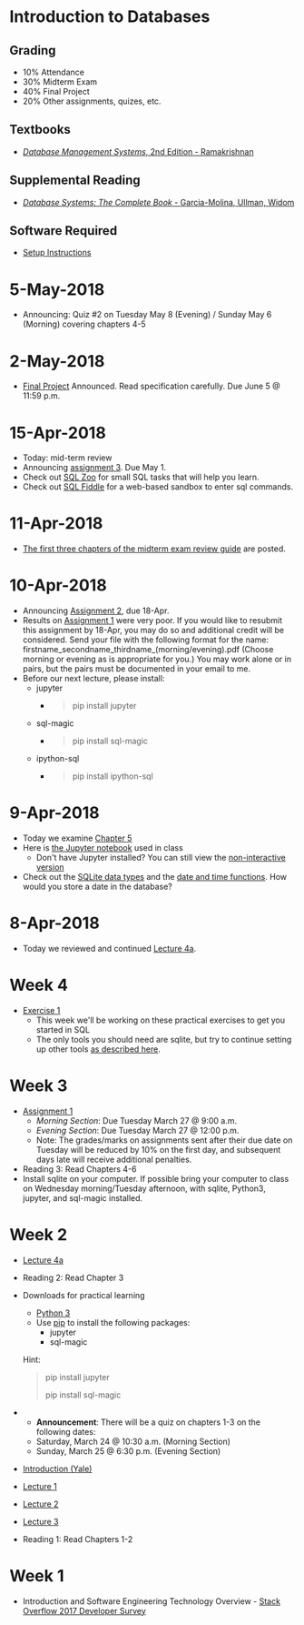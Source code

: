 # Introduction to Databases

## Grading
* 10% Attendance
* 30% Midterm Exam
* 40% Final Project
* 20% Other assignments, quizes, etc.

## Textbooks

* [*Database Management Systems*, 2nd Edition - Ramakrishnan](https://www.amazon.co.uk/Database-Management-Systems-Ramakrishnan-McGraw-Hill/dp/B00SLRD11O/ref=sr_1_1?s=books&ie=UTF8&qid=1521443191&sr=1-1&keywords=Ramakrishnan+-+Database+Management+Systems+2nd+edition)

## Supplemental Reading
* [*Database Systems: The Complete Book* - Garcia-Molina, Ullman, Widom](https://www.amazon.co.uk/Database-Systems-Complete-Hector-Garcia-Molina/dp/0131873253/ref=sr_1_1?s=books&ie=UTF8&qid=1521443367&sr=1-1&keywords=ullman+database)

## Software Required
* [Setup Instructions](exercises/setup)

# 5-May-2018

* Announcing:  Quiz #2 on Tuesday May 8 (Evening) / Sunday May 6 (Morning) covering chapters 4-5


# 2-May-2018

* [Final Project](final_project) Announced. Read specification carefully. Due June 5 @ 11:59 p.m.

# 15-Apr-2018

* Today:  mid-term review
* Announcing [assignment 3](assignments/assignment3).  Due May 1.
* Check out [SQL Zoo](http://sqlzoo.net/) for small SQL tasks that will help you learn.
* Check out [SQL Fiddle](http://sqlfiddle.com/) for a web-based sandbox to enter sql commands.


# 11-Apr-2018

* [The first three chapters of the midterm exam review guide](assignments/mid_term_review_guide) are posted.

# 10-Apr-2018

* Announcing [Assignment 2](assignments/assignment2), due 18-Apr.
* Results on [Assignment 1](assignments/assignment1) were very poor.  If you would like to resubmit this assignment by 18-Apr, you may do so and additional credit will be considered.  Send your file with the following format for the name: firstname_secondname_thirdname_(morning/evening).pdf  (Choose morning or evening as is appropriate for you.) You may work alone or in pairs, but the pairs must be documented in your email to me.
* Before our next lecture, please install:
  - jupyter
    - > pip install jupyter
  - sql-magic
    - > pip install sql-magic
  - ipython-sql
    - > pip install ipython-sql


# 9-Apr-2018
* Today we examine [Chapter 5](lectures/Chapter5.pdf)
* Here is [the Jupyter notebook](lectures/Chapter5.ipynb) used in class
  - Don't have Jupyter installed?  You can still view the [non-interactive version](lectures/chapter5/Chapter5)
* Check out the [SQLite data types](https://www.sqlite.org/datatype3.html) and the [date and time functions](https://www.sqlite.org/lang_datefunc.html).  How would you store a date in the database?

# 8-Apr-2018
* Today we reviewed and continued [Lecture 4a]((lectures/Chapter4a.pdf)).

# Week 4
* [Exercise 1](exercises/exercise1)
  - This week we'll be working on these practical exercises to get you started in SQL
  - The only tools you should need are sqlite, but try to continue setting up other tools [as described here](exercises/setup).

# Week 3
* [Assignment 1](assignments/assignment1)
  * *Morning Section*: Due Tuesday March 27 @ 9:00 a.m.
  * *Evening Section*: Due Tuesday March 27 @ 12:00 p.m.
  * Note: The grades/marks on assignments sent after their due date on Tuesday will be reduced by 10% on the first day, and subsequent days late will receive additional penalties.
* Reading 3: Read Chapters 4-6
* Install sqlite on your computer.  If possible bring your computer to class on Wednesday morning/Tuesday afternoon, with sqlite, Python3, jupyter, and sql-magic installed.

# Week 2
* [Lecture 4a](lectures/Chapter4a.pdf)
* Reading 2: Read Chapter 3
* Downloads for practical learning
  - [Python 3](https://www.python.org/downloads/release/python-364/)
  - Use [pip](https://packaging.python.org/tutorials/installing-packages/#use-pip-for-installing) to install the following packages:
    - jupyter
    - sql-magic

  Hint:
  >pip install jupyter
  >
  >pip install sql-magic
* * **Announcement**: There will be a quiz on chapters 1-3 on the following dates:
  - Saturday, March 24 @ 10:30 a.m. (Morning Section)
  - Sunday, March 25 @ 6:30 p.m. (Evening Section)
* [Introduction (Yale)](http://codex.cs.yale.edu/avi/db-book/db4/slide-dir/ch1.ppt)
* [Lecture 1](lectures/Chapter1.pdf)
* [Lecture 2](lectures/Chapter2.pdf)
* [Lecture 3](lectures/Chapter3.pdf)
* Reading 1: Read Chapters 1-2


# Week 1
* Introduction and Software Engineering Technology Overview - [Stack Overflow 2017 Developer Survey](https://insights.stackoverflow.com/survey/2017)
